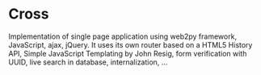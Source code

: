 # Cross
Implementation of single page application using web2py framework, JavaScript, ajax, jQuery.
It uses its own router based on a HTML5 History API, Simple JavaScript Templating by John Resig, 
form verification with UUID, live search in database, internalization, ...
